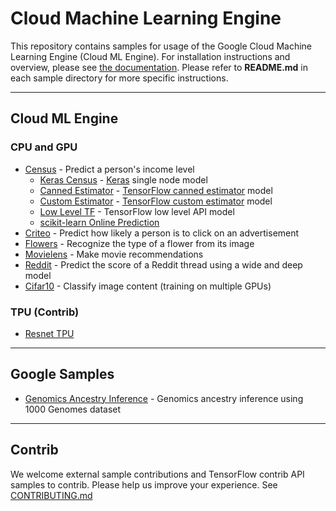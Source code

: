 # Cloud Machine Learning Engine

This repository contains samples for usage of the Google Cloud Machine Learning Engine (Cloud ML Engine). For installation instructions and overview, please see [the documentation](https://cloud.google.com/ml-engine/docs/). Please refer to **README.md** in each sample directory for more specific instructions. 

- - - 

## Cloud ML Engine

### CPU and GPU

* [Census](census) - Predict a person's income level
  * [Keras Census](census/keras) - [Keras](https://keras.io/) single node model
  * [Canned Estimator](census/estimator) - [TensorFlow canned estimator](https://www.tensorflow.org/programmers_guide/estimators#pre-made_estimators) model
  * [Custom Estimator](census/customestimator) - [TensorFlow custom estimator](https://www.tensorflow.org/programmers_guide/estimators#custom_estimators) model
  * [Low Level TF](census/tensorflowcore) - TensorFlow low level API model
  * [scikit-learn Online Prediction](sklearn/notebooks/Online%20Prediction%20with%20scikit%20learn.ipynb)
* [Criteo](criteo_tft) - Predict how likely a person is to click on an
  advertisement
* [Flowers](flowers) - Recognize the type of a flower from its image
* [Movielens](movielens) - Make movie recommendations
* [Reddit](reddit_tft) - Predict the score of a Reddit thread using a wide and deep model
* [Cifar10](https://github.com/tensorflow/models/tree/master/tutorials/image/cifar10_estimator) - Classify image content (training on multiple GPUs)

### TPU (Contrib)
* [Resnet TPU](tpu)

- - -

## Google Samples

* [Genomics Ancestry Inference](https://github.com/googlegenomics/cloudml-examples) - Genomics ancestry inference using 1000 Genomes dataset

- - -

## Contrib

We welcome external sample contributions and TensorFlow contrib API samples to contrib. Please help us improve your experience. See [CONTRIBUTING.md](CONTRIBUTING.md)
